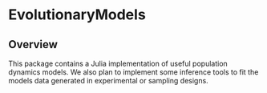 # EvolutionaryModels

## Overview

This package contains a Julia implementation of useful population dynamics models. We also plan to implement some inference tools to fit the models data generated in experimental or sampling designs. 

##
